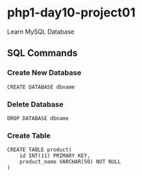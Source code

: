 # php1-day10-project01
Learn MySQL Database


## SQL Commands

### Create New Database
    CREATE DATABASE dbname

### Delete Database
    DROP DATABASE dbname

### Create Table
    CREATE TABLE product(
        id INT(11) PRIMARY KEY,
        product_name VARCHAR(50) NOT NULL
    )